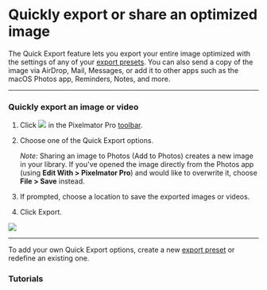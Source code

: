 # Quickly export or share an optimized image

The Quick Export feature lets you export your entire image optimized with the settings of any of your [export presets](broken-reference). You can also send a copy of the image via AirDrop, Mail, Messages, or add it to other apps such as the macOS Photos app, Reminders, Notes, and more.

***

### Quickly export an image or video

1. Click ![](https://help.pixelmator.com/pixelmator-pro/3.5/assets/English/1580744717000.png) in the Pixelmator Pro [toolbar](https://about/support/guide/pixelmator-pro/#glossary).
2.  Choose one of the Quick Export options.

    _Note:_ Sharing an image to Photos (Add to Photos) creates a new image in your library. If you've opened the image directly from the Photos app (using **Edit With > Pixelmator Pro**) and would like to overwrite it, choose **File > Save** instead.
3. If prompted, choose a location to save the exported images or videos.
4. Click Export.

![](https://help.pixelmator.com/pixelmator-pro/3.5/assets/English/1652964088000.jpeg)

***

To add your own Quick Export options, create a new [export preset](broken-reference) or redefine an existing one.

### Tutorials
